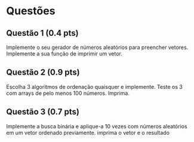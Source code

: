 # Questões

## Questão 1 (0.4 pts)
Implemente o seu gerador de números aleatórios para preencher vetores.
Implemente a sua função de imprimir um vetor.

## Questão 2 (0.9 pts)
Escolha 3 algoritmos de ordenação quaisquer e implemente.
Teste os 3 com arrays de pelo menos 100 números. Imprima.

## Questão 3 (0.7 pts)
Implemente a busca binária e aplique-a 10 vezes com números aleatórios em um vetor ordenado previamente. imprima o vetor e o resultado